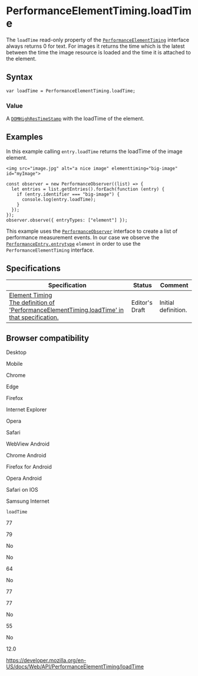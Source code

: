 PerformanceElementTiming.loadTime
=================================

The `loadTime` read-only property of the [`PerformanceElementTiming`](../performanceelementtiming) interface always returns 0 for text. For images it returns the time which is the latest between the time the image resource is loaded and the time it is attached to the element.

Syntax
------

    var loadTime = PerformanceElementTiming.loadTime;

### Value

A [`DOMHighResTimeStamp`](../domhighrestimestamp) with the loadTime of the element.

Examples
--------

In this example calling `entry.loadTime` returns the loadTime of the image element.

    <img src="image.jpg" alt="a nice image" elementtiming="big-image" id="myImage">

    const observer = new PerformanceObserver((list) => {
      let entries = list.getEntries().forEach(function (entry) {
        if (entry.identifier === "big-image") {
          console.log(entry.loadTime);
        }
      });
    });
    observer.observe({ entryTypes: ["element"] });

This example uses the [`PerformanceObserver`](../performanceobserver) interface to create a list of performance measurement events. In our case we observe the [`PerformanceEntry.entrytype`](../performanceentry/entrytype) `element` in order to use the `PerformanceElementTiming` interface.

Specifications
--------------

<table><thead><tr class="header"><th>Specification</th><th>Status</th><th>Comment</th></tr></thead><tbody><tr class="odd"><td><a href="https://wicg.github.io/element-timing/#dom-performanceelementtiming-loadtime">Element Timing<br />
<span class="small">The definition of 'PerformanceElementTiming.loadTime' in that specification.</span></a></td><td><span class="spec-ed">Editor's Draft</span></td><td>Initial definition.</td></tr></tbody></table>

Browser compatibility
---------------------

Desktop

Mobile

Chrome

Edge

Firefox

Internet Explorer

Opera

Safari

WebView Android

Chrome Android

Firefox for Android

Opera Android

Safari on IOS

Samsung Internet

`loadTime`

77

79

No

No

64

No

77

77

No

55

No

12.0

<a href="https://developer.mozilla.org/en-US/docs/Web/API/PerformanceElementTiming/loadTime" class="_attribution-link">https://developer.mozilla.org/en-US/docs/Web/API/PerformanceElementTiming/loadTime</a>
